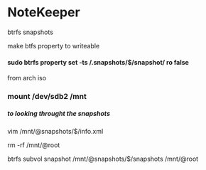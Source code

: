 # NoteKeeper



btrfs snapshots 



make btfs property to writeable 

#### sudo btrfs property set -ts /.snapshots/$/snapshot/ ro false


from arch iso 


### mount /dev/sdb2 /mnt

##### to looking throught the snapshots


vim /mnt/@snapshots/$/info.xml


rm -rf /mnt/@root



btrfs subvol snapshot /mnt/@snapshots/$/snapshots /mnt/@root
